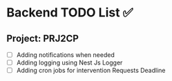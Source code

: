 # Backend TODO List ✅

## Project: PRJ2CP

- [ ] Adding notifications when needed
- [ ] Adding logging using Nest Js Logger
- [ ] Adding cron jobs for intervention Requests Deadline
